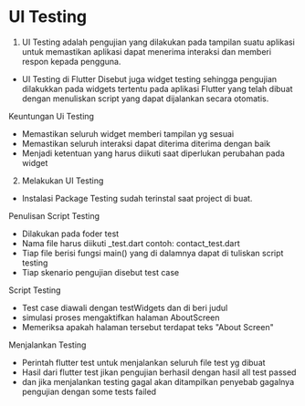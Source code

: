 # UI Testing

1. UI Testing adalah pengujian yang dilakukan pada tampilan suatu aplikasi untuk memastikan aplikasi dapat menerima interaksi dan memberi respon kepada pengguna.

- UI Testing di Flutter 
Disebut juga widget testing sehingga pengujian dilakukkan pada widgets tertentu pada aplikasi Flutter yang telah dibuat dengan menuliskan script yang dapat dijalankan secara otomatis.

Keuntungan Ui Testing 
- Memastikan seluruh widget memberi tampilan yg sesuai
- Memastikan seluruh interaksi dapat diterima diterima dengan baik
- Menjadi ketentuan yang harus diikuti saat diperlukan perubahan pada widget

2. Melakukan UI Testing
- Instalasi Package Testing sudah terinstal saat project di buat.

Penulisan Script Testing 
- Dilakukan pada foder test 
- Nama file harus diikuti _test.dart contoh: contact_test.dart
- Tiap file berisi fungsi main() yang di dalamnya dapat di tuliskan script testing
- Tiap skenario pengujian disebut test case

Script Testing
- Test case diawali dengan testWidgets dan di beri judul
- simulasi proses mengaktifkan halaman AboutScreen
- Memeriksa apakah halaman tersebut terdapat teks "About Screen"

Menjalankan Testing 
- Perintah flutter test untuk menjalankan seluruh file test yg dibuat
- Hasil dari flutter test jikan pengujian berhasil dengan hasil all test passed
- dan jika menjalankan testing gagal akan ditampilkan penyebab gagalnya pengujian dengan some tests failed 